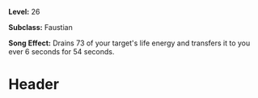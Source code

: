 <!-- TITLE: Spell: Vampiric Curse -->
<!-- SUBTITLE:  -->

**Level:** 26

**Subclass:** Faustian

**Song Effect:** Drains 73 of your target's life energy and transfers it to you ever 6 seconds for 54 seconds.

# Header